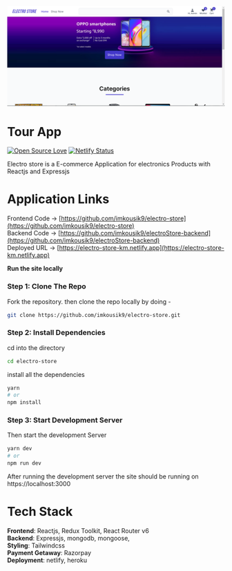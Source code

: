 <p align="center">
   <img src="./.github/images/homepage.png" width="1000"/>
</p>

# Tour App

[![Open Source Love](https://badges.frapsoft.com/os/v2/open-source.svg?v=103)](https://github.com/imkousik9)
[![Netlify Status](https://api.netlify.com/api/v1/badges/e3bdd8b4-06ab-456e-bd95-5e92a6ed88b8/deploy-status)](https://app.netlify.com/sites/electro-store-km/deploys)

Electro store is a E-commerce Application for electronics Products with Reactjs and Expressjs

# Application Links

Frontend Code -> [https://github.com/imkousik9/electro-store](https://github.com/imkousik9/electro-store)
<br>
Backend Code -> [https://github.com/imkousik9/electroStore-backend](https://github.com/imkousik9/electroStore-backend)
<br>
Deployed URL -> [https://electro-store-km.netlify.app](https://electro-store-km.netlify.app)
<br>

**Run the site locally**

### Step 1: Clone The Repo

Fork the repository. then clone the repo locally by doing -

```bash
git clone https://github.com/imkousik9/electro-store.git
```

### Step 2: Install Dependencies

cd into the directory

```bash
cd electro-store
```

install all the dependencies

```bash
yarn
# or
npm install
```

### Step 3: Start Development Server

Then start the development Server

```bash
yarn dev
# or
npm run dev
```

After running the development server the site should be running on https://localhost:3000

# Tech Stack

<b>Frontend</b>: Reactjs, Redux Toolkit, React Router v6
<br>
<b>Backend</b>: Expressjs, mongodb, mongoose,
<br>
<b>Styling</b>: Tailwindcss
<br>
<b>Payment Getaway</b>: Razorpay
<br>
<b>Deployment</b>: netlify, heroku
